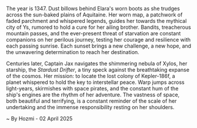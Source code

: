 
The year is 1347.  Dust billows behind Elara's worn boots as she trudges across the sun-baked plains of Aquitaine.  Her worn map, a patchwork of faded parchment and whispered legends, guides her towards the mythical city of Ys, rumored to hold a cure for her ailing brother.  Bandits, treacherous mountain passes, and the ever-present threat of starvation are constant companions on her perilous journey, testing her courage and resilience with each passing sunrise.  Each sunset brings a new challenge, a new hope, and the unwavering determination to reach her destination.

Centuries later, Captain Jax navigates the shimmering nebula of Xylos, her starship, the *Stardust Drifter*, a tiny speck against the breathtaking expanse of the cosmos.  Her mission: to locate the lost colony of Kepler-186f, a planet whispered to hold the key to interstellar peace.  Warp jumps across light-years, skirmishes with space pirates, and the constant hum of the ship's engines are the rhythm of her adventure. The vastness of space, both beautiful and terrifying, is a constant reminder of the scale of her undertaking and the immense responsibility resting on her shoulders.

~ By Hozmi - 02 April 2025
